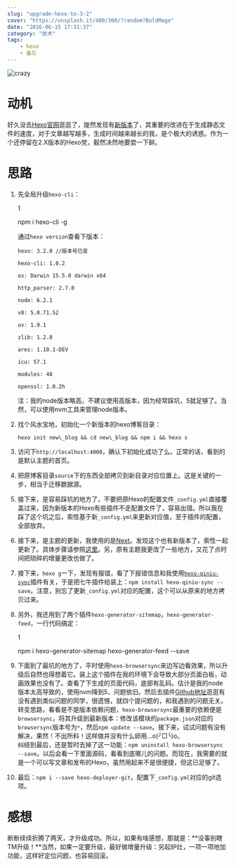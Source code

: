 ```yaml
---
slug: "upgrade-hexo-to-3-2"
cover: "https://unsplash.it/400/300/?random?BoldMage"
date: "2016-06-15 17:31:37"
category: "技术"
tags:
    - hexo
    - 备忘
---
```

![crazy](https://zerosoul.github.io/2016/06/15/upgrade-hexo-to-3-2/crazy.jpg)

[](#动机 "动机")动机
==============

好久没去[Hexo官网](https://hexo.io)逛逛了，陡然发现有[新版本](https://hexo.io/news/2016/02/28/hexo-3-2-released/)了，其重要的改进在于生成静态文件的速度，对于文章越写越多，生成时间越来越长的我，是个极大的诱惑。作为一个还停留在2.X版本的Hexo党，毅然决然地要尝一下鲜。

[](#思路 "思路")思路
==============

1.  先全局升级`hexo-cli`：
    
    1
    
    npm i hexo-cli -g
    
    通过`hexo version`查看下版本：
    
    ``` shell
    hexo: 3.2.0 //版本号已变
    
    hexo-cli: 1.0.2
    
    os: Darwin 15.5.0 darwin x64
    
    http_parser: 2.7.0
    
    node: 6.2.1 
    
    v8: 5.0.71.52
    
    uv: 1.9.1
    
    zlib: 1.2.8
    
    ares: 1.10.1-DEV
    
    icu: 57.1
    
    modules: 48
    
    openssl: 1.0.2h
    ```
    注：我的node版本略高，不建议使用高版本，因为经常踩坑，5就足够了。当然，可以使用nvm工具来管理node版本。
    
2.  找个风水宝地，初始化一个新版本的hexo博客目录：
    
    ``` shell
    hexo init new\_blog && cd new\_blog && npm i && hexo s
    ```
3.  访问下`http://localhost:4000`，确认下初始化成功了么。正常的话，看到的是默认主题的首页。
    
4.  把原博客目录`source`下的东西全部拷贝到新目录对应位置上。这是关键的一步，相当于迁移数据源。
    
5.  接下来，是容易踩坑的地方了，不要把原Hexo的配置文件`_config.yml`直接覆盖过来，因为新版本的Hexo有些插件不走配置文件了，容易出错。所以我在踩了这个坑之后，索性基于新`_config.yml`来更新对应值，至于插件的配置，全部放弃。
6.  接下来，是主题的更新，我使用的是[Next](http://theme-next.iissnan.com/)。发现这个也有新版本了，索性一起更新了。具体步骤请参照[这里](http://theme-next.iissnan.com/getting-started.html)。另，原有主题我更改了一些地方，又花了点时间把琐碎的增量更改也做了。
7.  接下来，`hexo g`一下，发现有报错，看了下报错信息和我使用[`hexo-qiniu-sync`](https://github.com/gyk001/hexo-qiniu-sync)插件有关，于是把七牛插件给装上：`npm install hexo-qiniu-sync --save`。注意，别忘了更新`_config.yml`对应的配置，这个可以从原来的地方拷贝过来。
8.  另外，我还用到了两个插件`hexo-generator-sitemap`，`hexo-generator-feed`，一行代码搞定：
    
    1
    
    npm i hexo-generator-sitemap hexo-generator-feed --save
    
9.  下面到了最坑的地方了，平时使用`hexo-browsersync`来边写边看效果，所以升级后自然也得想着它。装上这个插件在我的环境下会导致大部分页面白板，动画效果也没有了。查看了下生成的页面代码，底部有乱码。估计是我的node版本太高导致的，使用nvm降到5，问题依旧。然后去插件[Github地址](https://github.com/hexojs/hexo-browsersync)逛逛有没有遇到类似问题的同学，很遗憾，就四个提问题的，和我遇到的问题无关。转变思路，看看是不是版本依赖问题，`hexo-browsersync`最重要的依赖便是`browsersync`，将其升级到最新版本：修改该模块的`package.json`对应的`browsersync`版本号为`*`，然后`npm update --save`。接下来，试试问题有没有解决，果然！不出所料！这样做并没有什么卵用…o(╯□╰)o。  
    纠结到最后，还是暂时去掉了这一功能：`npm uninstall hexo-browsersync --save`。以后会看一下里面源码，看看到底哪儿的问题。而现在，我需要的就是一个可以写文章和发布的Hexo，虽然用起来不是很便捷，但这已足够了。
    
10.  最后：`npm i --save hexo-deployer-git`，配置下`_config.yml`对应的git选项。
    

[](#感想 "感想")感想
==============

断断续续折腾了两天，才升级成功。所以，如果有啥感想，那就是：**没事别瞎TM升级！**当然，如果一定要升级，最好做增量升级：另起炉灶，一项一项地加功能，这样好定位问题，也容易回滚。